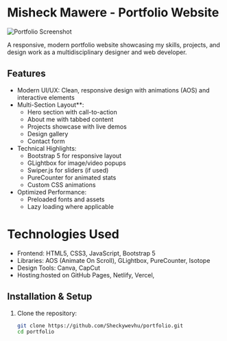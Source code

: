 # Misheck Mawere - Portfolio Website

![Portfolio Screenshot](assets/img/screenshot.png) <!-- Add a screenshot if available -->

A responsive, modern portfolio website showcasing my skills, projects, and design work as a multidisciplinary designer and web developer.

##  Features

- Modern UI/UX: Clean, responsive design with animations (AOS) and interactive elements
- Multi-Section Layout**:
  - Hero section with call-to-action
  - About me with tabbed content
  - Projects showcase with live demos
  - Design gallery
  - Contact form
- Technical Highlights:
  - Bootstrap 5 for responsive layout
  - GLightbox for image/video popups
  - Swiper.js for sliders (if used)
  - PureCounter for animated stats
  - Custom CSS animations
- Optimized Performance:
  - Preloaded fonts and assets
  - Lazy loading where applicable

# Technologies Used

- Frontend: HTML5, CSS3, JavaScript, Bootstrap 5
- Libraries: AOS (Animate On Scroll), GLightbox, PureCounter, Isotope 
- Design Tools: Canva, CapCut
- Hosting:hosted on GitHub Pages, Netlify, Vercel, 

##  Installation & Setup

1. Clone the repository:
   ```bash
   git clone https://github.com/Sheckywevhu/portfolio.git
   cd portfolio

